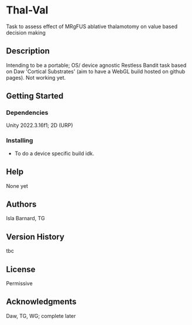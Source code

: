 # Thal-Val

Task to assess effect of MRgFUS ablative thalamotomy on value based decision making

## Description

Intending to be a portable; OS/ device agnostic Restless Bandit task based on Daw 'Cortical Substrates' (aim to have a WebGL build hosted on github pages). Not working yet.

## Getting Started

### Dependencies

Unity 2022.3.16f1; 2D (URP)

### Installing

* To do a device specific build idk.

## Help
None yet

## Authors

Isla Barnard, TG

## Version History

tbc

## License
Permissive

## Acknowledgments

Daw, TG, WG; complete later
